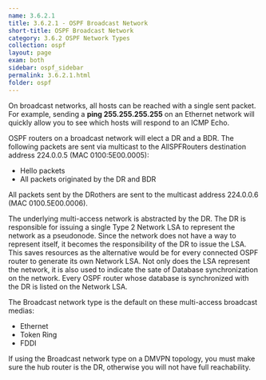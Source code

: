 ```yaml
---
name: 3.6.2.1
title: 3.6.2.1 - OSPF Broadcast Network
short-title: OSPF Broadcast Network
category: 3.6.2 OSPF Network Types
collection: ospf
layout: page
exam: both
sidebar: ospf_sidebar
permalink: 3.6.2.1.html
folder: ospf
---
```

On broadcast networks, all hosts can be reached with a single sent packet. For example, sending a **ping 255.255.255.255** on an Ethernet network will quickly allow you to see which hosts will respond to an ICMP Echo.

OSPF routers on a broadcast network will elect a DR and a BDR. The following packets are sent via multicast to the AllSPFRouters destination address 224.0.0.5 (MAC 0100:5E00.0005):
- Hello packets
- All packets originated by the DR and BDR

All packets sent by the DRothers are sent to the multicast address 224.0.0.6 (MAC 0100.5E00.0006).

The underlying multi-access network is abstracted by the DR. The DR is responsible for issuing a single Type 2 Network LSA to represent the network as a pseudonode. Since the network does not have a way to represent itself, it becomes the responsibility of the DR to issue the LSA. This saves resources as the alternative would be for every connected OSPF router to generate its own Network LSA. Not only does the LSA represent the network, it is also used to indicate the sate of Database synchronization on the network. Every OSPF router whose database is synchronized with the DR is listed on the Network LSA.

The Broadcast network type is the default on these multi-access broadcast medias:
- Ethernet
- Token Ring
- FDDI

If using the Broadcast network type on a DMVPN topology, you must make sure the hub router is the DR, otherwise you will not have full reachability.
